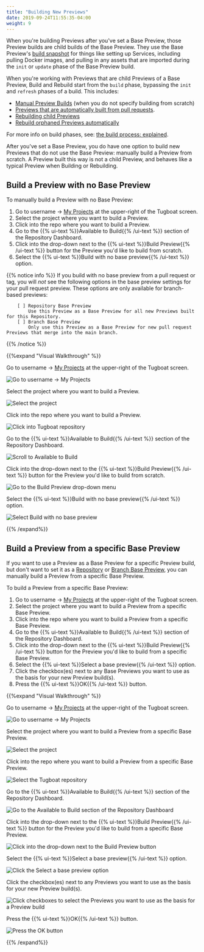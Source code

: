 ```yaml
---
title: "Building New Previews"
date: 2019-09-24T11:55:35-04:00
weight: 9
---
```


When you're building Previews after you've set a Base Preview, those Preview builds are child builds of the Base
Preview. They use the Base Preview's [build snapshot](../../preview-deep-dive/how-previews-work/#the-build-snapshot) for
things like setting up Services, including pulling Docker images, and pulling in any assets that are imported during the
`init` or `update` phase of the Base Preview build.

When you're working with Previews that are child Previews of a Base Preview, Build and Rebuild start from the `build`
phase, bypassing the `init` and `refresh` phases of a build. This includes:

- [Manual Preview Builds](../../administer-previews/build-previews/#manually-build-a-preview) (when you do not specify
  building from scratch)
- [Previews that are automatically built from pull requests](../../automate-previews/auto-generate).
- [Rebuilding child Previews](../../administer-previews/change-or-update-previews/#rebuild-previews)
- [Rebuild orphaned Previews automatically](../../../setting-up-tugboat/select-repo-settings/#rebuild-orphaned-previews-automatically)

For more info on build phases, see:
[the build process: explained](../../preview-deep-dive/how-previews-work/#the-build-process-explained).

After you've set a Base Preview, you do have one option to build new Previews that do not use the Base Preview: manually
build a Preview from scratch. A Preview built this way is not a child Preview, and behaves like a typical Preview when
Building or Rebuilding.

## Build a Preview with no Base Preview

To manually build a Preview with no Base Preview:

1. Go to username -> [My Projects](https://dashboard.tugboatqa.com/projects) at the upper-right of the Tugboat screen.
2. Select the project where you want to build a Preview.
3. Click into the repo where you want to build a Preview.
4. Go to the {{% ui-text %}}Available to Build{{% /ui-text %}} section of the Repository Dashboard.
5. Click into the drop-down next to the {{% ui-text %}}Build Preview{{% /ui-text %}} button for the Preview you'd like
   to build from scratch.
6. Select the {{% ui-text %}}Build with no base preview{{% /ui-text %}} option.

{{% notice info %}} If you build with no base preview from a pull request or tag, you will _not_ see the following
options in the base preview settings for your pull request preview. These options are only available for branch-based
previews:

        [ ] Repository Base Preview
            Use this Preview as a Base Preview for all new Previews built for this Repository.
        [ ] Branch Base Preview
            Only use this Preview as a Base Preview for new pull request Previews that merge into the main branch.

{{% /notice %}}

{{%expand "Visual Walkthrough" %}}

Go to username -> [My Projects](https://dashboard.tugboatqa.com/projects) at the upper-right of the Tugboat screen.

![Go to username -> My Projects](/_images/go-to-user-my-projects.png)

Select the project where you want to build a Preview.

![Select the project](/_images/select-a-project.png)

Click into the repo where you want to build a Preview.

![Click into Tugboat repository](/_images/click-into-tugboat-repository.png)

Go to the {{% ui-text %}}Available to Build{{% /ui-text %}} section of the Repository Dashboard.

![Scroll to Available to Build](/_images/scroll-to-available-to-build.png)

Click into the drop-down next to the {{% ui-text %}}Build Preview{{% /ui-text %}} button for the Preview you'd like to
build from scratch.

![Go to the Build Preview drop-down menu](/_images/go-to-build-preview-drop-down.png)

Select the {{% ui-text %}}Build with no base preview{{% /ui-text %}} option.

![Select Build with no base preview](/_images/select-build-with-no-base-preview.png)

{{% /expand%}}

## Build a Preview from a specific Base Preview

If you want to use a Preview as a Base Preview for a specific Preview build, but don't want to set it as a
[Repository](/building-a-preview/preview-deep-dive/how-previews-work/#repository-base-preview) or
[Branch Base Preview](/building-a-preview/preview-deep-dive/how-previews-work/#branch-base-preview), you can manually
build a Preview from a specific Base Preview.

To build a Preview from a specific Base Preview:

1. Go to username -> [My Projects](https://dashboard.tugboatqa.com/projects) at the upper-right of the Tugboat screen.
2. Select the project where you want to build a Preview from a specific Base Preview.
3. Click into the repo where you want to build a Preview from a specific Base Preview.
4. Go to the {{% ui-text %}}Available to Build{{% /ui-text %}} section of the Repository Dashboard.
5. Click into the drop-down next to the {{% ui-text %}}Build Preview{{% /ui-text %}} button for the Preview you'd like
   to build from a specific Base Preview.
6. Select the {{% ui-text %}}Select a base preview{{% /ui-text %}} option.
7. Click the checkbox(es) next to any Base Previews you want to use as the basis for your new Preview build(s).
8. Press the {{% ui-text %}}OK{{% /ui-text %}} button.

{{%expand "Visual Walkthrough" %}}

Go to username -> [My Projects](https://dashboard.tugboatqa.com/projects) at the upper-right of the Tugboat screen.

![Go to username -> My Projects](/_images/go-to-user-my-projects.png)

Select the project where you want to build a Preview from a specific Base Preview.

![Select the project](/_images/select-project-to-set-base-preview.png)

Click into the repo where you want to build a Preview from a specific Base Preview.

![Select the Tugboat repository](/_images/select-repo-to-set-base-preview.png)

Go to the {{% ui-text %}}Available to Build{{% /ui-text %}} section of the Repository Dashboard.

![Go to the Available to Build section of the Repository Dashboard](/_images/go-to-available-to-build.png)

Click into the drop-down next to the {{% ui-text %}}Build Preview{{% /ui-text %}} button for the Preview you'd like to
build from a specific Base Preview.

![Click into the drop-down next to the Build Preview button](/_images/click-into-drop-down-next-to-build-preview.png)

Select the {{% ui-text %}}Select a base preview{{% /ui-text %}} option.

![Click the Select a base preview option](/_images/click-select-a-base-preview.png)

Click the checkbox(es) next to any Previews you want to use as the basis for your new Preview build(s).

![Click checkboxes to select the Previews you want to use as the basis for a Preview build](/_images/select-previews-to-use-as-base-preview.png)

Press the {{% ui-text %}}OK{{% /ui-text %}} button.

![Press the OK button](/_images/specify-base-previews-for-preview-build-press-ok.png)

{{% /expand%}}
